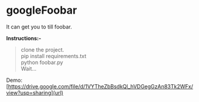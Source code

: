 # googleFoobar
It can get you to till foobar.

<b>Instructions:-</b>  
>clone the project.  
>pip install requirements.txt  
>python foobar.py  
>Wait...  

Demo: [https://drive.google.com/file/d/1VYTheZbBsdkQl_hVDGegGzAn83Tk2WFx/view?usp=sharing](url)
